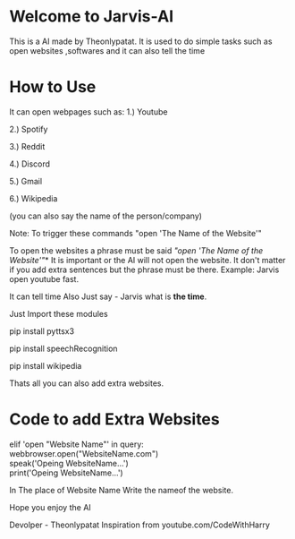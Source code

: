 # Welcome to Jarvis-AI

This is a AI made by Theonlypatat. It is used to do simple tasks such as open websites ,softwares and it can also tell the time

# How to Use

 It can open webpages such as:
1.) Youtube

2.) Spotify

3.) Reddit

4.) Discord

5.) Gmail

6.) Wikipedia 

(you can also say the name of the person/company) 

Note: To trigger these commands "open 'The Name of the Website'"

To open the websites a phrase must be said *"open 'The Name of the Website'"** It is important or the AI will not open the website. It don't matter if you add extra sentences but the phrase must be there.
Example: Jarvis open youtube fast.

It can tell time Also
Just say - Jarvis what is **the time**.

Just Import these modules

pip install pyttsx3

pip install speechRecognition

pip install wikipedia


Thats all you can also add extra websites.

# Code to add Extra Websites

elif 'open "Website Name"' in query:                                                                                                                                        
    webbrowser.open("WebsiteName.com")                                                                                                                                    
    speak('Opeing WebsiteName...')                                                                                                                                                                                                                                                               
    print('Opeing WebsiteName...')

In The place of Website Name Write the nameof the website.

Hope you enjoy the AI

Devolper - Theonlypatat
Inspiration from youtube.com/CodeWithHarry
